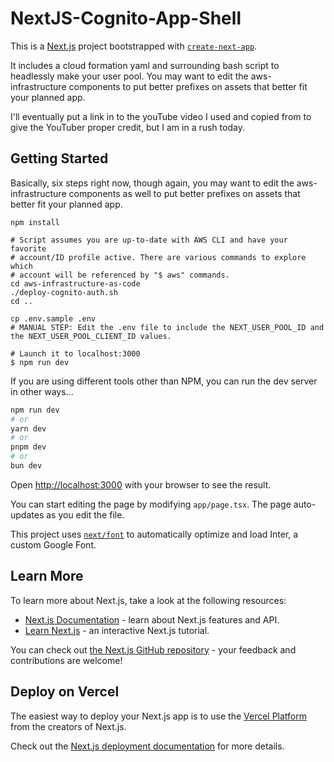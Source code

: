 # NextJS-Cognito-App-Shell #

This is a [Next.js](https://nextjs.org/) project bootstrapped with [`create-next-app`](https://github.com/vercel/next.js/tree/canary/packages/create-next-app).

It includes a cloud formation yaml and surrounding bash script to headlessly make your user pool. You may want to edit the aws-infrastructure components to put better prefixes on assets that better fit your planned app.

I'll eventually put a link in to the youTube video I used and copied from to give the YouTuber proper credit, but I am in a rush today.

## Getting Started

Basically, six steps right now, though again, you may want to edit the aws-infrastructure components as well to put better prefixes on assets that better fit your planned app.
```
npm install

# Script assumes you are up-to-date with AWS CLI and have your favorite 
# account/ID profile active. There are various commands to explore which 
# account will be referenced by "$ aws" commands.
cd aws-infrastructure-as-code
./deploy-cognito-auth.sh
cd ..

cp .env.sample .env
# MANUAL STEP: Edit the .env file to include the NEXT_USER_POOL_ID and the NEXT_USER_POOL_CLIENT_ID values.

# Launch it to localhost:3000
$ npm run dev
```

If you are using different tools other than NPM, you can run the dev server in other ways...

```bash
npm run dev
# or
yarn dev
# or
pnpm dev
# or
bun dev
```

Open [http://localhost:3000](http://localhost:3000) with your browser to see the result.

You can start editing the page by modifying `app/page.tsx`. The page auto-updates as you edit the file.

This project uses [`next/font`](https://nextjs.org/docs/basic-features/font-optimization) to automatically optimize and load Inter, a custom Google Font.

## Learn More

To learn more about Next.js, take a look at the following resources:

- [Next.js Documentation](https://nextjs.org/docs) - learn about Next.js features and API.
- [Learn Next.js](https://nextjs.org/learn) - an interactive Next.js tutorial.

You can check out [the Next.js GitHub repository](https://github.com/vercel/next.js/) - your feedback and contributions are welcome!

## Deploy on Vercel

The easiest way to deploy your Next.js app is to use the [Vercel Platform](https://vercel.com/new?utm_medium=default-template&filter=next.js&utm_source=create-next-app&utm_campaign=create-next-app-readme) from the creators of Next.js.

Check out the [Next.js deployment documentation](https://nextjs.org/docs/deployment) for more details.
